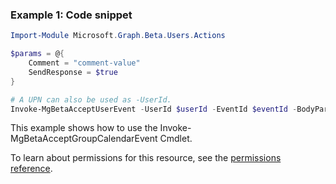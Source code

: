 ### Example 1: Code snippet

```powershell
Import-Module Microsoft.Graph.Beta.Users.Actions

$params = @{
	Comment = "comment-value"
	SendResponse = $true
}

# A UPN can also be used as -UserId.
Invoke-MgBetaAcceptUserEvent -UserId $userId -EventId $eventId -BodyParameter $params
```
This example shows how to use the Invoke-MgBetaAcceptGroupCalendarEvent Cmdlet.

To learn about permissions for this resource, see the [permissions reference](/graph/permissions-reference).


